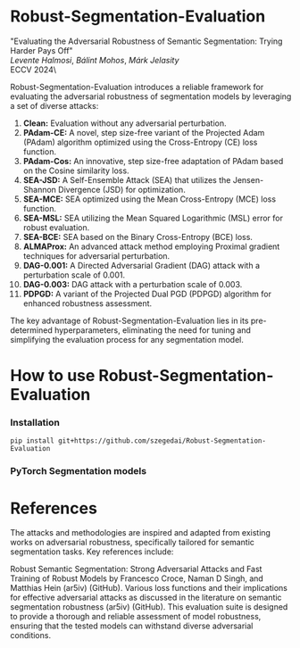 # Robust-Segmentation-Evaluation

"Evaluating the Adversarial Robustness of Semantic Segmentation: Trying Harder Pays Off"\
*Levente Halmosi*, *Bálint Mohos*, *Márk Jelasity*\
ECCV 2024\

Robust-Segmentation-Evaluation introduces a reliable framework for evaluating the adversarial robustness of segmentation models by leveraging a set of diverse attacks:

1. **Clean:** Evaluation without any adversarial perturbation.
2. **PAdam-CE:** A novel, step size-free variant of the Projected Adam (PAdam) algorithm optimized using the Cross-Entropy (CE) loss function.
3. **PAdam-Cos:** An innovative, step size-free adaptation of PAdam based on the Cosine similarity loss.
4. **SEA-JSD:** A Self-Ensemble Attack (SEA) that utilizes the Jensen-Shannon Divergence (JSD) for optimization.
5. **SEA-MCE:** SEA optimized using the Mean Cross-Entropy (MCE) loss function.
6. **SEA-MSL:** SEA utilizing the Mean Squared Logarithmic (MSL) error for robust evaluation.
7. **SEA-BCE:** SEA based on the Binary Cross-Entropy (BCE) loss.
8. **ALMAProx:** An advanced attack method employing Proximal gradient techniques for adversarial perturbation.
9. **DAG-0.001:** A Directed Adversarial Gradient (DAG) attack with a perturbation scale of 0.001.
10. **DAG-0.003:** DAG attack with a perturbation scale of 0.003.
11. **PDPGD:** A variant of the Projected Dual PGD (PDPGD) algorithm for enhanced robustness assessment.

The key advantage of Robust-Segmentation-Evaluation lies in its pre-determined hyperparameters, eliminating the need for tuning and simplifying the evaluation process for any segmentation model.

# How to use Robust-Segmentation-Evaluation

### Installation

```
pip install git+https://github.com/szegedai/Robust-Segmentation-Evaluation
```

### PyTorch Segmentation models

# References
The attacks and methodologies are inspired and adapted from existing works on adversarial robustness, specifically tailored for semantic segmentation tasks. Key references include:

Robust Semantic Segmentation: Strong Adversarial Attacks and Fast Training of Robust Models by Francesco Croce, Naman D Singh, and Matthias Hein​ (ar5iv)​​ (GitHub)​.
Various loss functions and their implications for effective adversarial attacks as discussed in the literature on semantic segmentation robustness​ (ar5iv)​​ (GitHub)​.
This evaluation suite is designed to provide a thorough and reliable assessment of model robustness, ensuring that the tested models can withstand diverse adversarial conditions.
